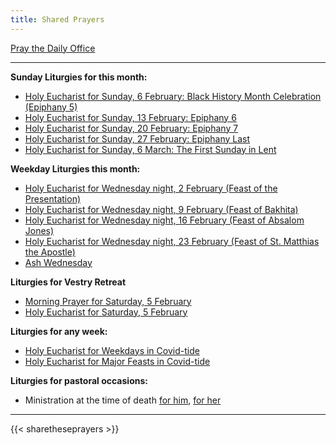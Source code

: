 ```yaml
---
title: Shared Prayers
---
```


[Pray the Daily Office](daily/)

-------------

**Sunday Liturgies for this month:**
- [Holy Eucharist for Sunday, 6 February: Black History Month Celebration (Epiphany 5)](archive/2022/fifth-sunday-after-epiphany-bhm)
- [Holy Eucharist for Sunday, 13 February: Epiphany 6](archive/2022/sixth-sunday-after-epiphany)
- [Holy Eucharist for Sunday, 20 February: Epiphany 7](archive/2022/seventh-sunday-after-epiphany)
- [Holy Eucharist for Sunday, 27 February: Epiphany Last](archive/2022/last-sunday-after-the-epiphany)
- [Holy Eucharist for Sunday, 6 March: The First Sunday in Lent](archive/2022/first-sunday-in-lent/)


**Weekday Liturgies this month:**
- [Holy Eucharist for Wednesday night, 2 February (Feast of the Presentation)](archive/2022/the-presentation)
- [Holy Eucharist for Wednesday night, 9 February (Feast of Bakhita)](archive/2022/st-bakhita)
- [Holy Eucharist for Wednesday night, 16 February (Feast of Absalom Jones)](archive/2022/st-absalomjones)
- [Holy Eucharist for Wednesday night, 23 February (Feast of St. Matthias the Apostle)](archive/2022/st-matthias/)
- [Ash Wednesday](archive/2022/ash-wednesday/)

**Liturgies for Vestry Retreat**
- [Morning Prayer for Saturday, 5 February](archive/2022/mp-20220205)
- [Holy Eucharist for Saturday, 5 February](archive/2022/he-sixth-epiphany-vestry)

**Liturgies for any week:**
- [Holy Eucharist for Weekdays in Covid-tide](archive/he-covid-weekday)
- [Holy Eucharist for Major Feasts in Covid-tide](archive/he-covid-feasts)

**Liturgies for pastoral occasions:**
- Ministration at the time of death [for him](archive/occasions/atdeath-m), [for her](archive/occasions/atdeath-f)
------------

{{< sharetheseprayers >}}
